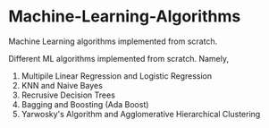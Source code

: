 # Machine-Learning-Algorithms
Machine Learning algorithms implemented from scratch.

Different ML algorithms implemented from scratch. Namely,
1. Multipile Linear Regression and Logistic Regression
2. KNN and Naive Bayes
3. Recrusive Decision Trees
4. Bagging and Boosting (Ada Boost)
5. Yarwosky's Algorithm and Agglomerative Hierarchical Clustering
